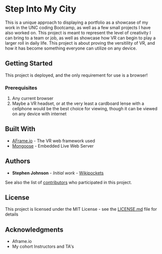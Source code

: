 # Step Into My City

This is a unique approach to displaying a portfolio as a showcase of my work in the UNC coding Bootcamp, as well as a few small projects I have also worked on. This project is meant to represent the level of creativity I can bring to a team or job, as well as showcase how VR can begin to play a larger roll in daily life. This project is about proving the versitility of VR, and how it has become something everyone can utilize on any device. 

## Getting Started

This project is deployed, and the only requirement for use is a browser!

### Prerequisites

1. Any current browser 
2. Maybe a VR headset, or at the very least a cardboard lense with a cellphone would be the best choice for viewing, though it can be viewed on any device with internet


## Built With

* [AFrame.io](https://aframe.io/docs/0.9.0/introduction/) - The VR web framework used
* [Mongoose](https://mongoose-os.com/) - Embedded Live Web Server


## Authors

* **Stephen Johnson** - *Initial work* - [Wikipockets](https://github.com/wikipockets)

See also the list of [contributors](https://github.com/your/project/contributors) who participated in this project.

## License

This project is licensed under the MIT License - see the [LICENSE.md](LICENSE.md) file for details

## Acknowledgments

* Aframe.io
* My cohort Instructors and TA's  
